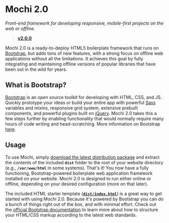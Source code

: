 # Mochi 2.0
_Front-end framework for developing responsive, mobile-first projects on the web or offline._

> [**v2.0.0**](https://github.com/codeworksdev/mochi-2.0/releases/latest)

Mochi 2.0 is a ready-to-deploy HTML5 boilerplate framework that runs on [Bootstrap](http://getbootstrap.com/), but adds tons of new features, with a strong focus on offline web applications without all the limitations. It achieves this goal by fully integrating and maintaining offline versions of popular libraries that have been out in the wild for years.

## What is Bootstrap?
[Bootstrap](http://getbootstrap.com/) is an open source toolkit for developing with HTML, CSS, and JS. Quickly prototype your ideas or build your entire app with powerful [Sass](https://sass-lang.com/) variables and mixins, responsive grid system, extensive prebuilt components, and powerful plugins built on [jQuery](https://jquery.com/). Mochi 2.0 takes this a few steps further by enabling functionality that would normally require many hours of code writing and head-scratching. More information on Bootstrap [here](http://getbootstrap.com/).

## Usage
To use Mochi, simply [download the latest distribution package](https://github.com/codeworksdev/mochi-2.0/releases/latest) and extract the contents of the included **`dist`** folder to the root of your website directory (e.g., **`/var/www/html`** in some systems). That's it! You now have a fully functioning, Bootstrap-powered boilerplate web application framework installed on your website. Mochi 2.0 is designed to run either online or offline, depending on your desired configuration (more on that later).

The included HTML starter template ([**`dist/index.html`**](https://github.com/codeworksdev/mochi-2.0/blob/master/dist/index.html)) is a great way to get started with using Mochi 2.0. Because it's powered by Bootstrap you can do a bunch of things right out of the box, and with minimal effort. Check out the [official Bootstrap documentation](https://getbootstrap.com/docs/5.3/getting-started/introduction/) to learn more about how to structure your HTML/CSS markup according to the latest web standards.
